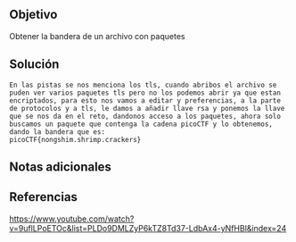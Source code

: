 ## Objetivo
Obtener la bandera de un archivo con paquetes 

## Solución
```
En las pistas se nos menciona los tls, cuando abribos el archivo se puden ver varios paquetes tls pero no los podemos abrir ya que estan encriptados, para esto nos vamos a editar y preferencias, a la parte de protocolos y a tls, le damos a añadir llave rsa y ponemos la llave que se nos da en el reto, dandonos acceso a los paquetes, ahora solo buscamos un paquete que contenga la cadena picoCTF y lo obtenemos, dando la bandera que es:
picoCTF{nongshim.shrimp.crackers}
```
## Notas adicionales
## Referencias
https://www.youtube.com/watch?v=9uflLPoETOc&list=PLDo9DMLZyP6kTZ8Td37-LdbAx4-yNfHBl&index=24